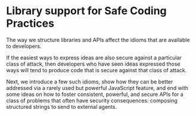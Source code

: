 # Library support for Safe Coding Practices

The way we structure libraries and APIs affect the idioms that are
available to developers.

If the easiest ways to express ideas are also secure against a
particular class of attack, then developers who have seen ideas
expressed those ways will tend to produce code that is secure
against that class of attack.

Next, we introduce a few such idioms, show how they can be better
addressed via a rarely used but powerful JavaScript
feature, and end with some ideas on how to foster consistent,
powerful, and secure APIs for a class of problems that often have
security consequences: composing structured strings to send to
external agents.
